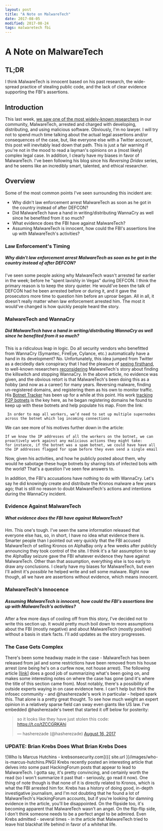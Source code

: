 ```yaml
---
layout: post
title: "A Note on MalwareTech"
date: 2017-08-05
modified: 2017-08-24
tags: malwaretech fbi
---
```

# A Note on MalwareTech

## TL;DR
I think MalwareTech is innocent based on his past research, the wide-spread practice of stealing public code, and the lack of clear evidence supporting the FBI's assertions.

## Introduction
This last week, [we saw one of the most widely-known researchers](https://arstechnica.com/tech-policy/2017/08/security-researcher-who-neutralized-wcry-to-be-released-on-30000-bond/) in our community, MalwareTech, arrested and charged with developing, distributing, and using malicious software. Obviously, I'm no lawyer. I will try not to spend much time talking about the actual legal assertions and/or consequences of the case, but, like everyone else with a Twitter account, this post will inevitably lead down that path. This is just a fair warning if you're not in the mood to read a layman's opinions on a (most likely) complex legal case. In addition, I clearly have my biases in favor of MalwareTech. I've been following his blog since his _Reversing Dridex_ series, and he seems like an incredibly smart, talented, and ethical researcher.

## Overview
Some of the most common points I've seen surrounding this incident are:

* Why didn't law enforcement arrest MalwareTech as soon as he got in the country instead of after DEFCON?
* Did MalwareTech have a hand in writing/distributing WannaCry as well since he benefited from it so much?
* What evidence does the FBI have against MalwareTech?
* Assuming MalwareTech is innocent, how could the FBI's assertions line up with MalwareTech's activities?

### Law Enforcement's Timing
##### Why didn't law enforcement arrest MalwareTech as soon as he got in the country instead of after DEFCON?
I've seen some people asking why MalwareTech wasn't arrested far earlier in the week; before he "spent lavishly in Vegas" during DEFCON. I think the primary reason is to keep the story quieter.
He would've been the talk of DEFCON had he been arrested before or during it, and it gave the prosecutors more time to question him before an uproar began. All in all, it doesn't really matter when law enforcement arrested him. The most it would've changed is how quickly people heard the story.

### MalwareTech and WannaCry
##### Did MalwareTech have a hand in writing/distributing WannaCry as well since he benefited from it so much?
This is a ridiculous leap in logic. Do all security vendors who benefitted from WannaCry (Symantec, FireEye, Cylance, etc.) automatically have a hand in its development? No.
Unfortunately, this idea jumped from Twitter as a decidedly dark conspiracy that I had the pleasure of [seeing firsthand](https://twitter.com/infosec_intern/status/863206075088154624), to well-known researchers [reconsidering](https://cybersecpolitics.blogspot.com/2017/08/the-killswitch-story-feels-like-bullshit.html) MalwareTech's story about finding the killswitch and stopping WannaCry. In the above article, no evidence was given, and the obvious retort is that MalwareTech's been doing this as a hobby (and now as a career) for many years.
Reversing malware, finding un-registered domains, and registering them as his own to monitor traffic. His [Botnet Tracker](https://intel.malwaretech.com/) has been up for a while at this point. His work [tracking P2P botnets](https://www.malwaretech.com/2016/01/exploring-peer-to-peer-botnets.html) is the key here, as he began registering domains he found to keep up with these botnets and help populate his map. From the link:
```
 In order to map all workers, we’d need to set up multiple supernodes across the botnet which log incoming connections
```
We can see more of his motives further down in the article:
```
If we know the IP addresses of all the workers on the botnet, we can proactively work against any malicious actions they might take:
for instance, if the botnet was a spam botnet, we could have have all the IP addresses flagged for spam before they even send a single email
```
Now, given his activities, and how he publicly posted about them, why would he sabotage these huge botnets by sharing lists of infected bots with the world? That's a question I've seen few answers to.

In addition, the FBI's accusations have nothing to do with WannaCry. Let's say he did knowingly create and distribute the Kronos malware a few years ago; that is still no reason to doubt MalwareTech's actions and intentions during the WannaCry incident.

### Evidence Against MalwareTech
##### What evidence does the FBI have against MalwareTech?
Hm. This one's tough. I've seen the same information released that everyone else has, so, in short, I have no idea what evidence there is.
Smarter people than I pointed out very quickly that the FBI accused MalwareTech of selling Kronos on AlphaBay only a few weeks after publicly announcing they took control of the site. I think it's a fair assumption to say the AlphaBay seizure gave the FBI whatever evidence they have against MalwareTech.
Other than that assumption, everything else is too early to draw any conclusions. I clearly have my biases for MalwareTech, but even I'll admit it's *possible* he helped write and sell some malware. Right now though, all we have are assertions without evidence, which means innocent.

### MalwareTech's Innocence
##### Assuming MalwareTech is innocent, how could the FBI's assertions line up with MalwareTech's activities?
After a few more days of cooling off from this story, I've decided not to write this section up. It would pretty much boil down to more assumptions about the FBI (mostly negative) and about MalwareTech (mostly positive) without a basis in stark facts. I'll add updates as the story progresses.

### The Case Gets Complex
There's been some headway made in the case - MalwareTech has been released from jail and some restrictions have been removed from his house arrest (one being he's on a curfew now, not house arrest).
The following article [[link](https://www.emptywheel.net/2017/08/24/malwaretechs-case-gets-complex/)] does a good job of summarizing what's been going on, and makes some interesting notes on where the case has gone (and it's where the title of this section came from). Most notably, there's a possibility of outside experts waying in on case evidence here. I can't help but think the infosec community - and @hasherezade's work in particular - helped spark this. That alone is a pretty great thought. To see how much weight an expert opinion in a relatively sparse field can sway even giants like US law. I've embedded @hasherezade's tweet that started it off below for posterity:

<blockquote class="twitter-tweet" data-lang="en"><p lang="en" dir="ltr">so it looks like they have just stolen this code: <a href="https://t.co/tZCCGRKAhi">https://t.co/tZCCGRKAhi</a></p>&mdash; hasherezade (@hasherezade) <a href="https://twitter.com/hasherezade/status/897930345206628352">August 16, 2017</a></blockquote>
<script async src="//platform.twitter.com/widgets.js" charset="utf-8"></script>

### **UPDATE**: Brian Krebs Does What Brian Krebs Does
![Who Is Marcus Hutchins - krebsonsecurity.com]({{ site.url }}/images/who-is-marcus-hutchins.PNG)
Krebs recently posted an interesting article that delves into some past HackingForum posts that appear to lead to MalwareTech. I gotta say, it's pretty convincing, and certainly worth the read (so I won't summarize it past that - seriously, go read it now).
One thing of note though is that none of it is directly related to Kronos, which is what the FBI arrested him for.
Krebs has a history of doing good, in-depth investigative journalism, and I'm not doubting that he found a lot of MalwareTech's HackingForum accounts, but if you're looking for damning evidence in the article, you'll be disappointed. On the flipside too, it's becoming apparent that MalwareTech wasn't an angel. On the flip-flip side, I don't think someone needs to be a perfect angel to be admired. Even Krebs admitted - several times - in the article that MalwareTech tried to leave hist blackhat life behind in favor of a whitehat life.
